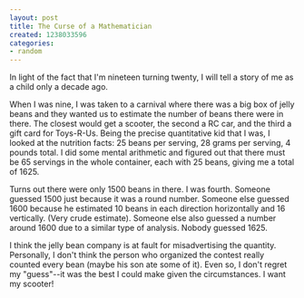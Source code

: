 ```yaml
---
layout: post
title: The Curse of a Mathematician
created: 1238033596
categories:
- random
---
```

In light of the fact that I'm nineteen turning twenty, I will tell a story of me as a child only a decade ago.

When I was nine, I was taken to a carnival where there was a big box of jelly beans and they wanted us to estimate the number of beans there were in there. The closest would get a scooter, the second a RC car, and the third a gift card for Toys-R-Us. Being the precise quantitative kid that I was, I looked at the nutrition facts: 25 beans per serving, 28 grams per serving, 4 pounds total. I did some mental arithmetic and figured out that there must be 65 servings in the whole container, each with 25 beans, giving me a total of 1625.

Turns out there were only 1500 beans in there. I was fourth. Someone guessed 1500 just because it was a round number. Someone else guessed 1600 because he estimated 10 beans in each direction horizontally and 16 vertically. (Very crude estimate). Someone else also guessed a number around 1600 due to a similar type of analysis. Nobody guessed 1625.

I think the jelly bean company is at fault for misadvertising the quantity. Personally, I don't think the person who organized the contest really counted every bean (maybe his son ate some of it). Even so, I don't regret my "guess"--it was the best I could make given the circumstances. I want my scooter!
